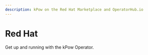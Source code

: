 ```yaml
---
description: kPow on the Red Hat Marketplace and OperatorHub.io
---
```


# Red Hat

Get up and running with the kPow Operator.

